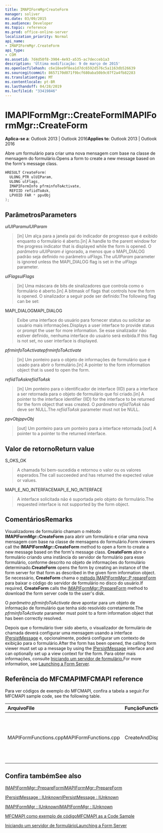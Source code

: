 ```yaml
---
title: IMAPIFormMgrCreateForm
manager: soliver
ms.date: 03/09/2015
ms.audience: Developer
ms.topic: reference
ms.prod: office-online-server
localization_priority: Normal
api_name:
- IMAPIFormMgr.CreateForm
api_type:
- COM
ms.assetid: 7d4d50f8-3904-4e93-a535-ac7decceb1a3
description: 'Última modificação: 9 de março de 2015'
ms.openlocfilehash: c6e18ee9f8ea1d7dc6592d576c5a1163db526639
ms.sourcegitcommit: 8657170d071f9bcf680aba50b9c07f2a4fb82283
ms.translationtype: MT
ms.contentlocale: pt-BR
ms.lasthandoff: 04/28/2019
ms.locfileid: "33419846"
---
```

# <a name="imapiformmgrcreateform"></a><span data-ttu-id="fd3c7-103">IMAPIFormMgr::CreateForm</span><span class="sxs-lookup"><span data-stu-id="fd3c7-103">IMAPIFormMgr::CreateForm</span></span>

  
  
<span data-ttu-id="fd3c7-104">**Aplica-se a**: Outlook 2013 | Outlook 2016</span><span class="sxs-lookup"><span data-stu-id="fd3c7-104">**Applies to**: Outlook 2013 | Outlook 2016</span></span> 
  
<span data-ttu-id="fd3c7-105">Abre um formulário para criar uma nova mensagem com base na classe de mensagem do formulário.</span><span class="sxs-lookup"><span data-stu-id="fd3c7-105">Opens a form to create a new message based on the form's message class.</span></span>
  
```cpp
HRESULT CreateForm(
  ULONG_PTR ulUIParam,
  ULONG ulFlags,
  IMAPIFormInfo pfrminfoToActivate,
  REFIID refiidToAsk,
  LPVOID FAR * ppvObj
);
```

## <a name="parameters"></a><span data-ttu-id="fd3c7-106">Parâmetros</span><span class="sxs-lookup"><span data-stu-id="fd3c7-106">Parameters</span></span>

 <span data-ttu-id="fd3c7-107">_ulUIParam_</span><span class="sxs-lookup"><span data-stu-id="fd3c7-107">_ulUIParam_</span></span>
  
> <span data-ttu-id="fd3c7-108">[in] Um alça para a janela pai do indicador de progresso que é exibido enquanto o formulário é aberto.</span><span class="sxs-lookup"><span data-stu-id="fd3c7-108">[in] A handle to the parent window for the progress indicator that is displayed while the form is opened.</span></span> <span data-ttu-id="fd3c7-109">O _parâmetro ulUIParam é_ ignorado, a menos que o MAPI_DIALOG padrão seja definido no parâmetro _ulFlags._</span><span class="sxs-lookup"><span data-stu-id="fd3c7-109">The  _ulUIParam_ parameter is ignored unless the MAPI_DIALOG flag is set in the  _ulFlags_ parameter.</span></span> 
    
 <span data-ttu-id="fd3c7-110">_ulFlags_</span><span class="sxs-lookup"><span data-stu-id="fd3c7-110">_ulFlags_</span></span>
  
> <span data-ttu-id="fd3c7-111">[in] Uma máscara de bits de sinalizadores que controla como o formulário é aberto.</span><span class="sxs-lookup"><span data-stu-id="fd3c7-111">[in] A bitmask of flags that controls how the form is opened.</span></span> <span data-ttu-id="fd3c7-112">O sinalizador a seguir pode ser definido:</span><span class="sxs-lookup"><span data-stu-id="fd3c7-112">The following flag can be set:</span></span>
    
<span data-ttu-id="fd3c7-113">MAPI_DIALOG</span><span class="sxs-lookup"><span data-stu-id="fd3c7-113">MAPI_DIALOG</span></span> 
  
> <span data-ttu-id="fd3c7-114">Exibe uma interface do usuário para fornecer status ou solicitar ao usuário mais informações.</span><span class="sxs-lookup"><span data-stu-id="fd3c7-114">Displays a user interface to provide status or prompt the user for more information.</span></span> <span data-ttu-id="fd3c7-115">Se esse sinalizador não estiver definido, nenhuma interface do usuário será exibida.</span><span class="sxs-lookup"><span data-stu-id="fd3c7-115">If this flag is not set, no user interface is displayed.</span></span>
    
 <span data-ttu-id="fd3c7-116">_pfrminfoToActivate_</span><span class="sxs-lookup"><span data-stu-id="fd3c7-116">_pfrminfoToActivate_</span></span>
  
> <span data-ttu-id="fd3c7-117">[in] Um ponteiro para o objeto de informações de formulário que é usado para abrir o formulário.</span><span class="sxs-lookup"><span data-stu-id="fd3c7-117">[in] A pointer to the form information object that is used to open the form.</span></span>
    
 <span data-ttu-id="fd3c7-118">_refiidToAsk_</span><span class="sxs-lookup"><span data-stu-id="fd3c7-118">_refiidToAsk_</span></span>
  
> <span data-ttu-id="fd3c7-119">[in] Um ponteiro para o identificador de interface (IID) para a interface a ser retornada para o objeto de formulário que foi criado.</span><span class="sxs-lookup"><span data-stu-id="fd3c7-119">[in] A pointer to the interface identifier (IID) for the interface to be returned for the form object that was created.</span></span> <span data-ttu-id="fd3c7-120">O  _parâmetro refiidToAsk_ não deve ser NULL.</span><span class="sxs-lookup"><span data-stu-id="fd3c7-120">The  _refiidToAsk_ parameter must not be NULL.</span></span> 
    
 <span data-ttu-id="fd3c7-121">_ppvObj_</span><span class="sxs-lookup"><span data-stu-id="fd3c7-121">_ppvObj_</span></span>
  
> <span data-ttu-id="fd3c7-122">[out] Um ponteiro para um ponteiro para a interface retornada.</span><span class="sxs-lookup"><span data-stu-id="fd3c7-122">[out] A pointer to a pointer to the returned interface.</span></span>
    
## <a name="return-value"></a><span data-ttu-id="fd3c7-123">Valor de retorno</span><span class="sxs-lookup"><span data-stu-id="fd3c7-123">Return value</span></span>

<span data-ttu-id="fd3c7-124">S_OK</span><span class="sxs-lookup"><span data-stu-id="fd3c7-124">S_OK</span></span> 
  
> <span data-ttu-id="fd3c7-125">A chamada foi bem-sucedida e retornou o valor ou os valores esperados.</span><span class="sxs-lookup"><span data-stu-id="fd3c7-125">The call succeeded and has returned the expected value or values.</span></span>
    
<span data-ttu-id="fd3c7-126">MAPI_E_NO_INTERFACE</span><span class="sxs-lookup"><span data-stu-id="fd3c7-126">MAPI_E_NO_INTERFACE</span></span> 
  
> <span data-ttu-id="fd3c7-127">A interface solicitada não é suportada pelo objeto de formulário.</span><span class="sxs-lookup"><span data-stu-id="fd3c7-127">The requested interface is not supported by the form object.</span></span>
    
## <a name="remarks"></a><span data-ttu-id="fd3c7-128">Comentários</span><span class="sxs-lookup"><span data-stu-id="fd3c7-128">Remarks</span></span>

<span data-ttu-id="fd3c7-129">Visualizadores de formulário chamam o método **IMAPIFormMgr::CreateForm** para abrir um formulário e criar uma nova mensagem com base na classe de mensagens do formulário.</span><span class="sxs-lookup"><span data-stu-id="fd3c7-129">Form viewers call the **IMAPIFormMgr::CreateForm** method to open a form to create a new message based on the form's message class.</span></span> <span data-ttu-id="fd3c7-130">**CreateForm** abre o formulário criando uma instância do servidor de formulário para esse formulário, conforme descrito no objeto de informações do formulário determinado.</span><span class="sxs-lookup"><span data-stu-id="fd3c7-130">**CreateForm** opens the form by creating an instance of the form server for that form as described in the given form information object.</span></span> <span data-ttu-id="fd3c7-131">Se necessário, **CreateForm** chama o [método IMAPIFormMgr::P repareForm](imapiformmgr-prepareform.md) para baixar o código do servidor de formulário no disco do usuário.</span><span class="sxs-lookup"><span data-stu-id="fd3c7-131">If required, **CreateForm** calls the [IMAPIFormMgr::PrepareForm](imapiformmgr-prepareform.md) method to download the form server code to the user's disk.</span></span> 
  
<span data-ttu-id="fd3c7-132">O  _parâmetro pfrminfoToActivate_ deve apontar para um objeto de informação de formulário que tenha sido resolvido corretamente.</span><span class="sxs-lookup"><span data-stu-id="fd3c7-132">The  _pfrminfoToActivate_ parameter must point to a form information object that has been correctly resolved.</span></span> 
  
<span data-ttu-id="fd3c7-133">Depois que o formulário tiver sido aberto, o visualizador de formulário de chamada deverá configurar uma mensagem usando a interface [IPersistMessage](ipersistmessageiunknown.md) e, opcionalmente, poderá configurar um contexto de exibição para o formulário.</span><span class="sxs-lookup"><span data-stu-id="fd3c7-133">After the form has been opened, the calling form viewer must set up a message by using the [IPersistMessage](ipersistmessageiunknown.md) interface and can optionally set up a view context for the form.</span></span> <span data-ttu-id="fd3c7-134">Para obter mais informações, consulte [Iniciando um servidor de formulário.](launching-a-form-server.md)</span><span class="sxs-lookup"><span data-stu-id="fd3c7-134">For more information, see [Launching a Form Server](launching-a-form-server.md).</span></span> 
  
## <a name="mfcmapi-reference"></a><span data-ttu-id="fd3c7-135">Referência do MFCMAPI</span><span class="sxs-lookup"><span data-stu-id="fd3c7-135">MFCMAPI reference</span></span>

<span data-ttu-id="fd3c7-136">Para ver códigos de exemplo do MFCMAPI, confira a tabela a seguir.</span><span class="sxs-lookup"><span data-stu-id="fd3c7-136">For MFCMAPI sample code, see the following table.</span></span>
  
|<span data-ttu-id="fd3c7-137">**Arquivo**</span><span class="sxs-lookup"><span data-stu-id="fd3c7-137">**File**</span></span>|<span data-ttu-id="fd3c7-138">**Função**</span><span class="sxs-lookup"><span data-stu-id="fd3c7-138">**Function**</span></span>|<span data-ttu-id="fd3c7-139">**Comentário**</span><span class="sxs-lookup"><span data-stu-id="fd3c7-139">**Comment**</span></span>|
|:-----|:-----|:-----|
|<span data-ttu-id="fd3c7-140">MAPIFormFunctions.cpp</span><span class="sxs-lookup"><span data-stu-id="fd3c7-140">MAPIFormFunctions.cpp</span></span>  <br/> |<span data-ttu-id="fd3c7-141">CreateAndDisplayNewMailInFolder</span><span class="sxs-lookup"><span data-stu-id="fd3c7-141">CreateAndDisplayNewMailInFolder</span></span>  <br/> |<span data-ttu-id="fd3c7-142">MFCMAPI usa o **método IMAPIFormMgr::CreateForm** para criar um formulário antes de exibi-lo.</span><span class="sxs-lookup"><span data-stu-id="fd3c7-142">MFCMAPI uses the **IMAPIFormMgr::CreateForm** method to create a form before displaying it.</span></span>  <br/> |
   
## <a name="see-also"></a><span data-ttu-id="fd3c7-143">Confira também</span><span class="sxs-lookup"><span data-stu-id="fd3c7-143">See also</span></span>



[<span data-ttu-id="fd3c7-144">IMAPIFormMgr::PrepareForm</span><span class="sxs-lookup"><span data-stu-id="fd3c7-144">IMAPIFormMgr::PrepareForm</span></span>](imapiformmgr-prepareform.md)
  
[<span data-ttu-id="fd3c7-145">IPersistMessage : IUnknown</span><span class="sxs-lookup"><span data-stu-id="fd3c7-145">IPersistMessage : IUnknown</span></span>](ipersistmessageiunknown.md)
  
[<span data-ttu-id="fd3c7-146">IMAPIFormMgr : IUnknown</span><span class="sxs-lookup"><span data-stu-id="fd3c7-146">IMAPIFormMgr : IUnknown</span></span>](imapiformmgriunknown.md)


[<span data-ttu-id="fd3c7-147">MFCMAPI como exemplo de código</span><span class="sxs-lookup"><span data-stu-id="fd3c7-147">MFCMAPI as a Code Sample</span></span>](mfcmapi-as-a-code-sample.md)
  
[<span data-ttu-id="fd3c7-148">Iniciando um servidor de formulário</span><span class="sxs-lookup"><span data-stu-id="fd3c7-148">Launching a Form Server</span></span>](launching-a-form-server.md)

